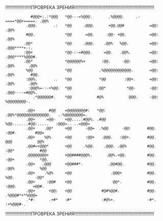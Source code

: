 

!!!!!!!!!!!!!!!!!!!!ПРОВРЕКА ЗРЕНИЯ!!!!!!!!!!!!!!!!!!!!!!!!!!!!!!!!!!!!!!!!!!!!!!!!!!!!!!!!!!!!!!
               
               #@@@+:.:*@@@   *@@---=%@@@.       .%@@@@.     .-====*@@+=====. .@@%                  
             .@@@.       .:   *@@     .@@@.      +@@.@@#           =@@:       .@@%                  
             #@@.             *@@      =@@.     :@@- +@@.          =@@:       .@@%                  
            .@@*              *@@     .@@@.    .@@%   %@@.         =@@:       .@@@****+-:.          
            :@@+              *@@-:-=#@@@.     =@@.   .@@%.        =@@:       .@@@****%@@@#.        
            .@@*              *@@@@@@%+       :@@.     -@@:        =@@:       .@@%      .@@%        
             %@@              *@@            .%@@@@@@@@@@@@.       =@@:       .@@%       #@@.       
             :@@%.       ..   *@@            *@@        :@@+.      =@@:       .@@%      .@@%        
              :@@@%=-:-+%@@.  *@@           .@@*         *@@-      -@@:       .@@@----=#@@%.        
                .*@@@@@@#.    *@@           #@%           @@@.     -@@:        %@@@@@@@@-.                                                                                            
                                                                                                                                                                                        
             .@@+      #@@    =@@@@@@@@#:   *@@:        .@@%*@@@@@@@@@@@@@@.   .-%@@@@@@@@=.        
             .@@+     =@@-    +@@....:#@@%. .#@@        %@@.......#@@:.....   :@@@=.. ..=@@@=       
             .@@+    .@@*     +@@      -@@=  .%@@      -@@:       #@@.       -@@#.        #@@=      
             .@@+    %@%      +@@      :@@+   .@@@.   :@@+.       #@@.       @@@           @@%      
             .@@#=+@@@*       +@@     .%@@.    .@@@. .@@%         #@@.      :@@*           #@@      
             .@@@@@@@@+       +@@####@@@%.      .@@%.+@@.         #@@.      -@@+           *@@.     
             .@@+   .@@@      +@@###*-           .@@#@@.          #@@.      :@@%           %@@      
             .@@+    .%@%     +@@                 .@@@+           #@@.       %@@.         -@@*      
             .@@+     :@@#    +@@                  @@*.           #@@.       :@@@.       =@@#.      
             .@@+      +@@:   +@@             #@#%@@#.            #@@.        .%@@@#*+*%@@@=        
             .*#-      .+#*   :#*             :#@%+.              -#*.           :+%@@@#-.          
                                                                                                    
!!!!!!!!!!!!!!!!!!!!ПРОВРЕКА ЗРЕНИЯ!!!!!!!!!!!!!!!!!!!!!!!!!!!!!!!!!!!!!!!!!!!!!!!!!!!!!!!!!!!!!!
